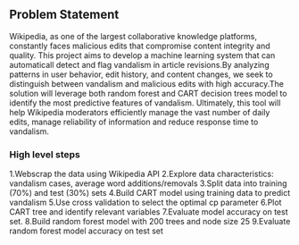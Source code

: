 ## Problem Statement
Wikipedia, as one of the largest collaborative knowledge platforms, constantly faces malicious edits that compromise content integrity and quality. This project aims to develop a machine learning system that can automaticall detect and flag vandalism in article revisions.By analyzing patterns in user behavior, edit history, and content changes, we seek to distinguish between vandalism and malicious edits with high accuracy.The solution will leverage both random forest and CART decision trees model to identify the most predictive features of vandalism. Ultimately, this tool will help Wikipedia moderators efficiently manage the vast number of daily edits, manage reliability of information and reduce response time to vandalism.

### High level steps

1.Webscrap the data using Wikipedia API
2.Explore data characteristics: vandalism cases, average word additions/removals
3.Split data into training (70%) and test (30%) sets
4.Build CART model using training data to predict vandalism
5.Use cross validation to select the optimal cp parameter
6.Plot CART tree and identify relevant variables
7.Evaluate model accuracy on test set.
8.Build random forest model with 200 trees and node size 25 
9.Evaluate random forest model accuracy on test set
